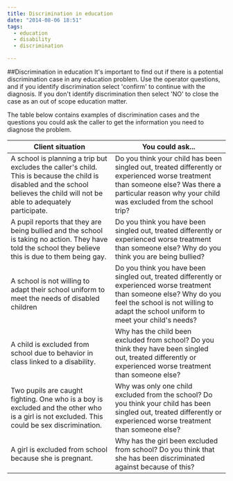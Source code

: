 ```yaml
---
title: Discrimination in education
date: "2014-08-06 18:51"
tags:
  - education
  - disability
  - discrimination

---
```

##Discrimination in education
It's important to find out if there is a potential discrimination case in any education problem. Use the operator questions, and if you identify discrimination select 'confirm' to continue with the diagnosis. If you don't identify discrimination then select 'NO' to close the case as an out of scope education matter. 

The table below contains examples of discrimination cases and the questions you could ask the caller to get the information you need to diagnose the problem.

| Client situation | You could ask... |
|---|---|
| A school is planning a trip but excludes the caller's child. This is because the child is disabled and the school believes the child will not be able to adequately participate. | Do you think your child has been singled out, treated differently or experienced worse treatment than someone else? Was there a particular reason why your child was excluded from the school trip? |
| A pupil reports that they are being bullied and the school is taking no action. They have told the school they believe this is due to them being gay. | Do you think you have been singled out, treated differently or experienced worse treatment than someone else? Why do you think you are being bullied? |
| A school is not willing to adapt their school uniform to meet the needs of disabled children | Do you think you have been singled out, treated differently or experienced worse treatment than someone else? Why do you feel the school is not willing to adapt the school uniform to meet your child's needs? |
| A child is excluded from school due to behavior in class linked to a disability. | Why has the child been excluded from school? Do you think they have been singled out, treated differently or experienced worse treatment than someone else? |
| Two pupils are caught fighting. One who is a boy is excluded and the other who is a girl is not excluded. This could be sex discrimination. | Why was only one child excluded from the school? Do you think your child has been singled out, treated differently or experienced worse treatment than someone else? |
|A girl is excluded from school because she is pregnant. | Why has the girl been excluded from school? Do you think that she has been discriminated against because of this? |


